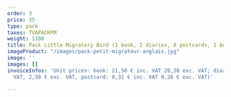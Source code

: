 ```yaml
---
order: 3
price: 35
type: pack
taxes: TVAPACKPM
weight: 1100
title: Pack Little Migratory Bird (1 book, 2 diaries, 8 postcards, 1 bookmark)
imageProduct: "/images/pack-petit-migrateur-anglais.jpg"
image: ''
images: []
invoiceInfos: 'Unit prices: book: 21,50 € inc. VAT 20,38 exc. VAT; diary: 3 € inc.
  VAT, 2,50 € exc. VAT, postcard: 0,31 € inc. VAT 0,26 € exc. VAT)'

---
```

